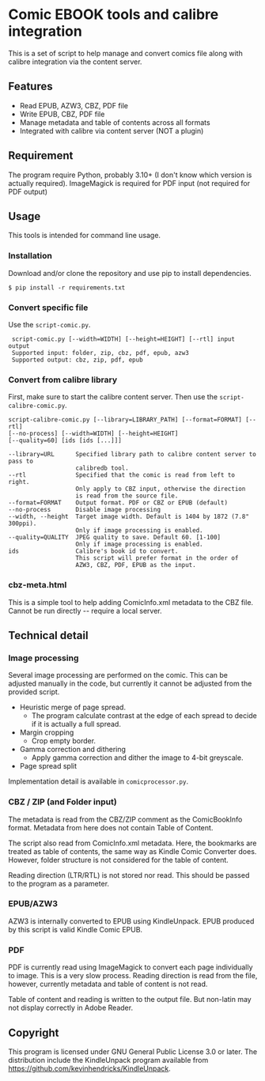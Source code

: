 Comic EBOOK tools and calibre integration
=========================================

This is a set of script to help manage and convert
comics file along with calibre integration via
the content server.

## Features

- Read EPUB, AZW3, CBZ, PDF file
- Write EPUB, CBZ, PDF file
- Manage metadata and table of contents across all formats
- Integrated with calibre via content server (NOT a plugin)

## Requirement

The program require Python, probably 3.10+ (I don't know which version is actually required).
ImageMagick is required for PDF input (not required for PDF output)

## Usage

This tools is intended for command line usage.

### Installation

Download and/or clone the repository and use pip to install dependencies.

    $ pip install -r requirements.txt

### Convert specific file

Use the `script-comic.py`.

     script-comic.py [--width=WIDTH] [--height=HEIGHT] [--rtl] input output
     Supported input: folder, zip, cbz, pdf, epub, azw3
     Supported output: cbz, zip, pdf, epub

### Convert from calibre library

First, make sure to start the calibre content server. Then use the `script-calibre-comic.py`.

    script-calibre-comic.py [--library=LIBRARY_PATH] [--format=FORMAT] [--rtl]
    [--no-process] [--width=WIDTH] [--height=HEIGHT]
    [--quality=60] [ids [ids [...]]]
    
    --library=URL      Specified library path to calibre content server to pass to
                       calibredb tool.
    --rtl              Specified that the comic is read from left to right.
                       Only apply to CBZ input, otherwise the direction
                       is read from the source file.
    --format=FORMAT    Output format. PDF or CBZ or EPUB (default)
    --no-process       Disable image processing
    --width, --height  Target image width. Default is 1404 by 1872 (7.8" 300ppi).
                       Only if image processing is enabled.
    --quality=QUALITY  JPEG quality to save. Default 60. [1-100]
                       Only if image processing is enabled.
    ids                Calibre's book id to convert.
                       This script will prefer format in the order of
                       AZW3, CBZ, PDF, EPUB as the input.

### cbz-meta.html

This is a simple tool to help adding ComicInfo.xml metadata to the
CBZ file. Cannot be run directly -- require a local server.

## Technical detail

### Image processing

Several image processing are performed on the comic. This can be adjusted 
manually in the code, but currently it cannot be adjusted from the provided script.

- Heuristic merge of page spread.
  - The program calculate contrast at the edge of each spread to decide if it is actually a full spread.
- Margin cropping
  - Crop empty border.
- Gamma correction and dithering
  - Apply gamma correction and dither the image to 4-bit greyscale.
- Page spread split

Implementation detail is available in `comicprocessor.py`.

### CBZ / ZIP (and Folder input)

The metadata is read from the CBZ/ZIP comment as the ComicBookInfo format. Metadata from here
does not contain Table of Content.

The script also read from ComicInfo.xml metadata. Here, the bookmarks are treated as
table of contents, the same way as Kindle Comic Converter does. However, folder structure
is not considered for the table of content.

Reading direction (LTR/RTL) is not stored nor read. This should be passed to the program
as a parameter.

### EPUB/AZW3

AZW3 is internally converted to EPUB using KindleUnpack. EPUB produced by this script
is valid Kindle Comic EPUB.

### PDF

PDF is currently read using ImageMagick to convert each page individually to image. This
is a very slow process. Reading direction is read from the file, however, currently
metadata and table of content is not read.

Table of content and reading is written to the output file. But non-latin may
not display correctly in Adobe Reader.

## Copyright

This program is licensed under GNU General Public License 3.0 or later. The distribution include
the KindleUnpack program available from https://github.com/kevinhendricks/KindleUnpack.

